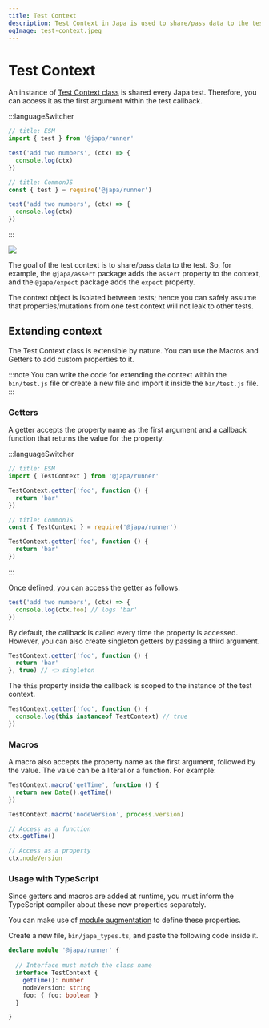```yaml
---
title: Test Context
description: Test Context in Japa is used to share/pass data to the test. Context can be extended to add custom properties as well.
ogImage: test-context.jpeg
---
```


# Test Context

An instance of [Test Context class](https://github.com/japa/runner/blob/develop/src/Core/index.ts#L19) is shared every Japa test. Therefore, you can access it as the first argument within the test callback.

:::languageSwitcher
```ts
// title: ESM
import { test } from '@japa/runner'

test('add two numbers', (ctx) => {
  console.log(ctx)
})
```

```ts
// title: CommonJS
const { test } = require('@japa/runner')

test('add two numbers', (ctx) => {
  console.log(ctx)
})
```
:::

![](inspect-context.png)

The goal of the test context is to share/pass data to the test. So, for example, the `@japa/assert` package adds the `assert` property to the context, and the `@japa/expect` package adds the `expect` property.

The context object is isolated between tests; hence you can safely assume that properties/mutations from one test context will not leak to other tests.

## Extending context

The Test Context class is extensible by nature. You can use the Macros and Getters to add custom properties to it.

:::note
You can write the code for extending the context within the `bin/test.js` file or create a new file and import it inside the `bin/test.js` file.
:::

### Getters

A getter accepts the property name as the first argument and a callback function that returns the value for the property.

:::languageSwitcher
```ts
// title: ESM
import { TestContext } from '@japa/runner'

TestContext.getter('foo', function () {
  return 'bar'
})
```

```ts
// title: CommonJS
const { TestContext } = require('@japa/runner')

TestContext.getter('foo', function () {
  return 'bar'
})
```
:::

Once defined, you can access the getter as follows.

```ts
test('add two numbers', (ctx) => {
  console.log(ctx.foo) // logs 'bar'
})
```

By default, the callback is called every time the property is accessed. However, you can also create singleton getters by passing a third argument.

```ts
TestContext.getter('foo', function () {
  return 'bar'
}, true) // 👈 singleton
```

The `this` property inside the callback is scoped to the instance of the test context.

```ts
TestContext.getter('foo', function () {
  console.log(this instanceof TestContext) // true
})
```

### Macros

A macro also accepts the property name as the first argument, followed by the value. The value can be a literal or a function. For example:

```ts
TestContext.macro('getTime', function () {
  return new Date().getTime()
})

TestContext.macro('nodeVersion', process.version)
```

```ts
// Access as a function
ctx.getTime()

// Access as a property
ctx.nodeVersion
```


### Usage with TypeScript

Since getters and macros are added at runtime, you must inform the TypeScript compiler about these new properties separately. 

You can make use of [module augmentation](https://www.typescriptlang.org/docs/handbook/declaration-merging.html#module-augmentation) to define these properties.

Create a new file, `bin/japa_types.ts`, and paste the following code inside it.

```ts
declare module '@japa/runner' {
    
  // Interface must match the class name
  interface TestContext {
    getTime(): number
    nodeVersion: string
    foo: { foo: boolean }
  }

}
```

